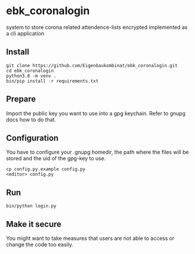 # ebk_coronalogin
system to store corona related attendence-lists encrypted
implemented as a cli application


## Install

```
git clone https://github.com/Eigenbaukombinat/ebk_coronalogin.git
cd ebk_coronalogin
python3.8 -m venv .
bin/pip install -r requirements.txt
```

## Prepare

Import the public key you want to use into a gpg keychain.
Refer to gnupg docs how to do that.

## Configuration

You have to configure your .gnupg homedir, the path where
the files will be stored and the uid of the gpg-key to use.

```
cp config.py.example config.py
<editor> config.py
```

## Run

```
bin/python login.py
```

## Make it secure

You might want to take measures that users are not able to access or change the code too easily.


